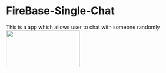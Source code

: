 # FireBase-Single-Chat
This is a app which allows user to chat with someone randomly
<img src="https://play.google.com/intl/en_us/badges/images/generic/en_badge_web_generic.png" width ="200px" height = "100px"/>
